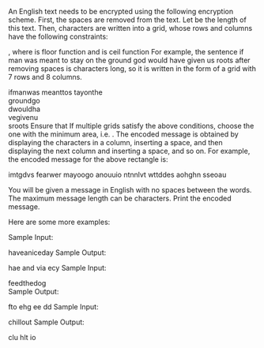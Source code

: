 An English text needs to be encrypted using the following encryption scheme. 
First, the spaces are removed from the text. Let  be the length of this text. 
Then, characters are written into a grid, whose rows and columns have the following constraints:

, where  is floor function and  is ceil function
For example, the sentence if man was meant to stay on the ground god would have given us roots after removing spaces is  characters long, so it is written in the form of a grid with 7 rows and 8 columns.

ifmanwas
meanttos
tayonthe  
groundgo  
dwouldha  
vegivenu  
sroots
Ensure that 
If multiple grids satisfy the above conditions, choose the one with the minimum area, i.e. .
The encoded message is obtained by displaying the characters in a column, inserting a space, and then displaying the next column and inserting a space, and so on. For example, the encoded message for the above rectangle is:

imtgdvs fearwer mayoogo anouuio ntnnlvt wttddes aohghn sseoau

You will be given a message in English with no spaces between the words. The maximum message length can be characters. Print the encoded message.

Here are some more examples:

Sample Input:

haveaniceday
Sample Output:

hae and via ecy
Sample Input:

feedthedog    
Sample Output:

fto ehg ee dd
Sample Input:

chillout
Sample Output:

clu hlt io